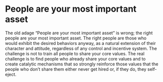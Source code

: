 # People are your most important asset
The old adage “People are your most important asset” is wrong; the right people are your most important asset. The right people are those who would exhibit the desired behaviors anyway, as a natural extension of their character and attitude, regardless of any control and incentive system. The challenge is not to train all people to share your core values. The real challenge is to find people who already share your core values and to create catalytic mechanisms that so strongly reinforce those values that the people who don’t share them either never get hired or, if they do, they self-eject.
